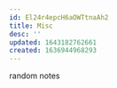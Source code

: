 ```yaml
---
id: El24r4epcH6aOWTtnaAh2
title: Misc
desc: ''
updated: 1643182762661
created: 1636944968293
---
```

random notes
